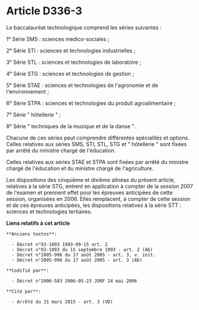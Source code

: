 # Article D336-3

Le baccalauréat technologique comprend les séries suivantes :

1° Série SMS : sciences médico-sociales ;

2° Série STI : sciences et technologies industrielles ;

3° Série STL : sciences et technologies de laboratoire ;

4° Série STG : sciences et technologies de gestion ;

5° Série STAE : sciences et technologies de l'agronomie et de l'environnement ;

6° Série STPA : sciences et technologies du produit agroalimentaire ;

7° Série " hôtellerie " ;

8° Série " techniques de la musique et de la danse ".

Chacune de ces séries peut comprendre différentes spécialités et options. Celles relatives aux séries SMS, STI, STL, STG et "
hôtellerie " sont fixées par arrêté du ministre chargé de l'éducation.

Celles relatives aux séries STAE et STPA sont fixées par arrêté du ministre chargé de l'éducation et du ministre chargé de
l'agriculture.

Les dispositions des cinquième et dixième alinéas du présent article, relatives à la série STG, entrent en application à
compter de la session 2007 de l'examen et prennent effet pour les épreuves anticipées de cette session, organisées en 2006.
Elles remplacent, à compter de cette session et de ces épreuves anticipées, les dispositions relatives à la série STT :
sciences et technologies tertiaires.

**Liens relatifs à cet article**

	**Anciens textes**:

	  - Décret n°93-1093 1993-09-15 art. 2
	  - Décret n°93-1093 du 15 septembre 1993 - art. 2 (Ab)
	  - Décret n°2005-996 du 17 août 2005 - art. 3, v. init.
	  - Décret n°2005-996 du 17 août 2005 - art. 3 (Ab)

	**Codifié par**:

	  - Décret n°2006-583 2006-05-23 JORF 24 mai 2006

	**Cité par**:

	  - Arrêté du 31 mars 2015 - art. 3 (VD)
